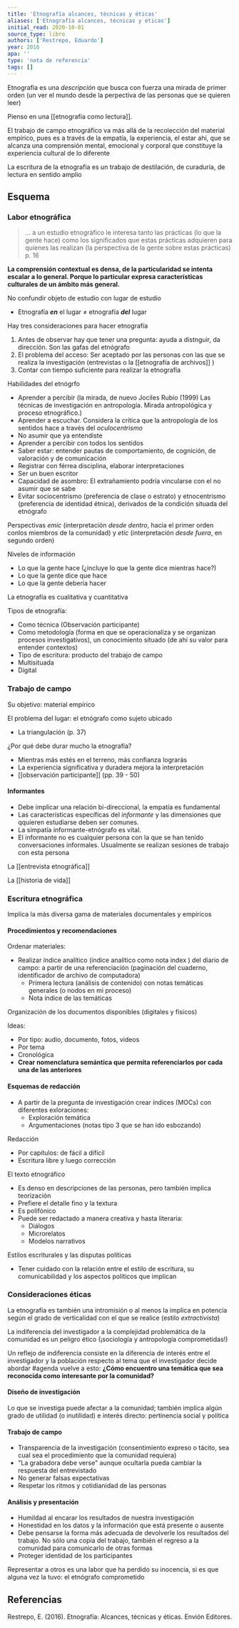 ```yaml
---
title: 'Etnografía alcances, técnicas y éticas'
aliases: ['Etnografía alcances, técnicas y éticas']
initial_read: 2020-10-01
source_type: libro
authors: ['Restrepo, Eduardo']
year: 2016
apa: ''
type: 'nota de referencia'
tags: []
---
```


Etnografía es una *descripción* que busca con fuerza una mirada de primer orden (un ver el mundo desde la perpectiva de las personas que se quieren leer)

Pienso en una [[etnografía como lectura]].

El trabajo de campo etnográfico va más allá de la recolección del material empírico, pues es a través de la empatía, la experiencia, el estar ahí, que se alcanza una comprensión mental, emocional y corporal que constituye la experiencia cultural de lo diferente

La escritura de la etnografía es un trabajo de destilación, de curaduría, de lectura en sentido amplio

## Esquema

### Labor etnográfica
> ... a un estudio etnográfico le interesa tanto las prácticas (lo que la gente hace) como los significados que estas prácticas adquieren para quienes las realizan (la perspectiva de la gente sobre estas prácticas) p. 16

**La comprensión contextual es densa, de la particularidad se intenta escalar a lo general. Porque lo particular expresa características culturales de un ámbito más general.**

No confundir objeto de estudio con lugar de estudio

- Etnografía ***en*** el lugar ≠ etnografía ***del*** lugar

Hay tres consideraciones para hacer etnografía

1. Antes de observar hay que tener una pregunta: ayuda a distnguir, da dirección. Son las gafas del etnógrafo
2. El problema del acceso: Ser aceptado por las personas con las que se realiza la investigación (entrevistas o la [[etnografía de archivos]] )
3. Contar con tiempo suficiente para realizar la etnografía


Habilidades del etnógrfo

- Aprender a percibir (la mirada, de nuevo Jociles Rubio (1999)  Las técnicas de investigación en antropología. Mirada antropológica y proceso etnográfico.)
- Aprender a escuchar. Considera la crítica que la antropología de los sentidos hace a través del *oculocentrismo*
- No asumir que ya entendiste
- Aprender a percibir con todos los sentidos
- Saber estar: entender pautas de comportamiento, de cognición, de valoración y de comunicación
- Registrar con férrea disciplina, elaborar interpretaciones
- Ser un buen escritor
- Capacidad de asombro: El extrañamiento podría vincularse con el no asumir que se sabe
- Evitar sociocentrismo (preferencia de clase o estrato) y etnocentrismo (preferencia de identidad étnica), derivados de la condición situada del etnógrafo

Perspectivas *emic* (interpretación *desde dentro*, hacia el primer orden conlos miembros de la comunidad) y *etic* (interpretación *desde fuera*, en segundo orden)

Niveles de información
- Lo que la gente hace (¿incluye lo que la gente dice mientras hace?)
- Lo que la gente dice que hace
- Lo que la gente debería hacer

La etnografía es cualitativa y cuantitativa

Tipos de etnografía:
- Como técnica (Observación participante)
- Como metodología (forma en que se operacionaliza y se organizan procesos investigativos), un conocimiento situado (de ahí su valor para entender contextos)
- Tipo de escritura: producto del trabajo de campo
- Multisituada
- Digital


###  Trabajo de campo

Su objetivo: material empírico

El problema del lugar: el etnógrafo como sujeto ubicado
-  La triangulación (p. 37)

¿Por qué debe durar mucho la etnografía?

-  Mientras más estés en el terreno, más confianza lograrás
-  La experiencia significativa y duradera mejora la interpretación
-  [[observación participante]] (pp. 39 - 50)

#### Informantes
-  Debe implicar una relación bi-direccional, la empatía es fundamental
-  Las características específicas del *informante* y las dimensiones que qquieren estudiarse deben ser comunes. 
-  La simpatía informante-etnógrafo es vital. 
-  El informante no es cualquier persona con la que se han tenido conversaciones informales. Usualmente se realizan sesiones de trabajo con esta persona

La [[entrevista etnográfica]]

La [[historia de vida]]

###  Escritura etnográfica

Implica la más diversa gama de materiales documentales y empíricos

#### Procedimientos y recomendaciones

Ordenar materiales:

- Realizar índice analítico (índice analítico como nota index ) del diario de campo: a partir de una referenciación (paginación del cuaderno, identificador de archivo de computadora)
	- Primera lectura (análisis de contenido) con notas temáticas generales (o nodos en mi proceso)
	- Nota índice de las temáticas

Organización de los documentos disponibles (digitales y físicos)

Ideas:
- Por tipo: audio, documento, fotos, videos
- Por tema
- Cronológica
- **Crear nomenclatura semántica que permita referenciarlos por cada una de las anteriores**

#### Esquemas de redacción

- A partir de la pregunta de investigación crear índices (MOCs) con diferentes exloraciones:
	- Exploración temática
	- Argumentaciones (notas tipo 3 que se han ido esbozando)

Redacción

- Por capítulos: de fácil a difícil
- Escritura libre y luego corrección

 El texto etnográfico
 
- Es denso en descripciones de las personas, pero también implica teorización
- Prefiere el detalle fino y la textura
- Es polifónico
- Puede ser redactado a manera creativa y hasta literaria:
	- Diálogos
	- Microrelatos
	- Modelos narrativos

Estilos escriturales y las disputas políticas

- Tener cuidado con la relación entre el estilo de escritura, su comunicabilidad y los aspectos políticos que implican

### Consideraciones éticas

La etnografía es también una intromisión o al menos la implica en potencia según el grado de verticalidad con el que se realice (estilo *extractivista*)

La indiferencia del investigador a la complejidad problemática de la comunidad es un peligro ético (¡sociología y antropología comprometidas!)

Un reflejo de indiferencia consiste en la diferencia de interés entre el investigador y la población respecto al tema que el investigador decide abordar #agenda vuelve a esto: **¿Cómo encuentro una temática que sea reconocida como interesante por la comunidad?**

#### Diseño de investigación

Lo que se investiga puede afectar a la comunidad; también implica algún grado de utilidad (o inutilidad) e interés directo: pertinencia social y política

#### Trabajo de campo

- Transparencia de la investigación (consentimiento expreso o tácito, sea cual sea el procedimiento que la comunidad requiera)
- "La grabadora debe verse" aunque ocultarla pueda cambiar la respuesta del entrevistado
- No  generar  falsas  expectativas
- Respetar  los  ritmos  y  cotidianidad de las personas

#### Análisis y presentación

- Humildad al encarar los resultados de nuestra investigación
- Honestidad en los datos y la información que está presente o ausente
- Debe  pensarse  la  forma  más  adecuada de devolverle los resultados del trabajo. No sólo una copia del trabajo, también el regreso a la comunidad para comunicarlo de otras formas
- Proteger identidad de los participantes
	
Representar a otros es una labor que ha perdido su inocencia, si es que alguna vez la tuvo: el etnógrafo comprometido

## Referencias

Restrepo, E. (2016). Etnografía: Alcances, técnicas y éticas. Envión Editores.